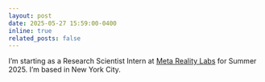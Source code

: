 ```yaml
---
layout: post
date: 2025-05-27 15:59:00-0400
inline: true
related_posts: false
---
```


I’m starting as a Research Scientist Intern at [Meta Reality Labs](https://about.meta.com/realitylabs/) for Summer 2025. I’m based in New York City.